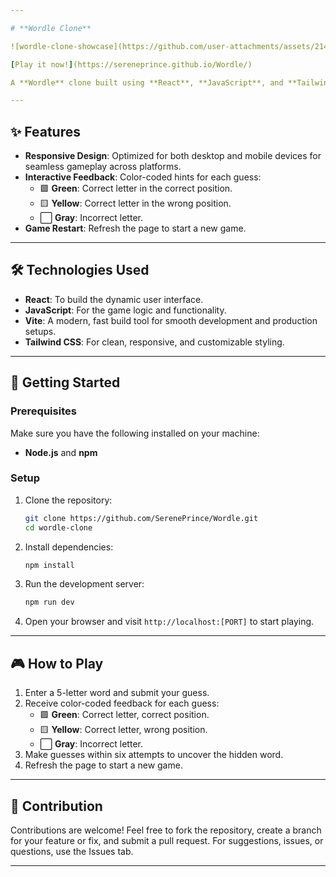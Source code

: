 ```yaml
---

# **Wordle Clone**

![wordle-clone-showcase](https://github.com/user-attachments/assets/214b5cd5-125a-406c-8510-e0d5caad764b)

[Play it now!](https://sereneprince.github.io/Wordle/)

A **Wordle** clone built using **React**, **JavaScript**, and **Tailwind CSS**. This game challenges players to guess a hidden 5-letter word within six attempts, providing real-time color-coded feedback to help guide the guesses. Built as a personal challenge, this version uses a single component for a cleaner, more efficient codebase.

---
```


## ✨ **Features**

- **Responsive Design**: Optimized for both desktop and mobile devices for seamless gameplay across platforms.  
- **Interactive Feedback**: Color-coded hints for each guess:
  - 🟩 **Green**: Correct letter in the correct position.  
  - 🟨 **Yellow**: Correct letter in the wrong position.  
  - ⬜ **Gray**: Incorrect letter.  
- **Game Restart**: Refresh the page to start a new game.

---

## 🛠️ **Technologies Used**

- **React**: To build the dynamic user interface.  
- **JavaScript**: For the game logic and functionality.  
- **Vite**: A modern, fast build tool for smooth development and production setups.  
- **Tailwind CSS**: For clean, responsive, and customizable styling.

---

## 🚀 **Getting Started**

### **Prerequisites**

Make sure you have the following installed on your machine:
- **Node.js** and **npm**

### **Setup**

1. Clone the repository:
   ```bash
   git clone https://github.com/SerenePrince/Wordle.git
   cd wordle-clone
   ```
2. Install dependencies:
   ```bash
   npm install
   ```
3. Run the development server:
   ```bash
   npm run dev
   ```
4. Open your browser and visit `http://localhost:[PORT]` to start playing.

---

## 🎮 **How to Play**

1. Enter a 5-letter word and submit your guess.  
2. Receive color-coded feedback for each guess:
   - 🟩 **Green**: Correct letter, correct position.
   - 🟨 **Yellow**: Correct letter, wrong position.
   - ⬜ **Gray**: Incorrect letter.  
3. Make guesses within six attempts to uncover the hidden word.
4. Refresh the page to start a new game.

---

## 🤝 **Contribution**

Contributions are welcome! Feel free to fork the repository, create a branch for your feature or fix, and submit a pull request. For suggestions, issues, or questions, use the Issues tab.

---
